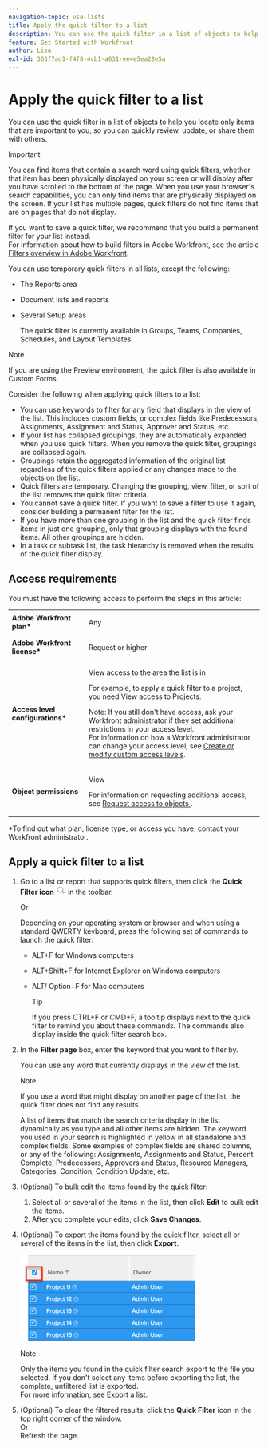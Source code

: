 ```yaml
---
navigation-topic: use-lists
title: Apply the quick filter to a list
description: You can use the quick filter in a list of objects to help you locate only items that are important to you, so you can quickly review, update, or share them with others.
feature: Get Started with Workfront
author: Lisa
exl-id: 363f7ad1-f4f8-4cb1-a631-ee4e5ea28e5a
---
```

# Apply the quick filter to a list

<!--
{{highlighted-preview}}
-->

You can use the quick filter in a list of objects to help you locate only items that are important to you, so you can quickly review, update, or share them with others.

>[!IMPORTANT]
>
>You can find items that contain a search word using quick filters, whether that item has been physically displayed on your screen or will display after you have scrolled to the bottom of the page. When you use your browser's search capabilities, you can only find items that are physically displayed on the screen. If your list has multiple pages, quick filters do not find items that are on pages that do not display.

If you want to save a quick filter, we recommend that you build a permanent filter for your list instead.  
For information about how to build filters in Adobe Workfront, see the article [Filters overview in Adobe Workfront](../../../reports-and-dashboards/reports/reporting-elements/filters-overview.md).

You can use temporary quick filters in all lists, except the following:

* The Reports area
* Document lists and reports
* Several Setup areas 

  The quick filter is currently available in Groups, Teams, Companies, Schedules, and Layout Templates. 

<!--Remove the following note box and add "Custom Forms" to the sentence directly above when this goes to Production. Or do this using the Preview highlighting when it becomes available.-->

>[!NOTE]
>
>  If you are using the Preview environment, the quick filter is also available in Custom Forms.


Consider the following when applying quick filters to a list:

* You can use keywords to filter for any field that displays in the view of the list. This includes custom fields, or complex fields like Predecessors, Assignments, Assignment and Status, Approver and Status, etc.
* If your list has collapsed groupings, they are automatically expanded when you use quick filters. When you remove the quick filter, groupings are collapsed again.
* Groupings retain the aggregated information of the original list regardless of the quick filters applied or any changes made to the objects on the list.
* Quick filters are temporary. Changing the grouping, view, filter, or sort of the list removes the quick filter criteria.
* You cannot save a quick filter. If you want to save a filter to use it again, consider building a permanent filter for the list.  
* If you have more than one grouping in the list and the quick filter finds items in just one grouping, only that grouping displays with the found items. All other groupings are hidden.
* In a task or subtask list, the task hierarchy is removed when the results of the quick filter display.

## Access requirements

You must have the following access to perform the steps in this article:

<table style="table-layout:auto"> 
 <col> 
 <col> 
 <tbody> 
  <tr> 
   <td role="rowheader"><b>Adobe Workfront plan*</b></td> 
   <td> <p>Any</p> </td> 
  </tr> 
  <tr> 
   <td role="rowheader"><b>Adobe Workfront license*</b></td> 
   <td> <p>Request or higher</p> </td> 
  </tr> 
  <tr> 
   <td role="rowheader"><b>Access level configurations*</b></td> 
   <td> <p>View access to the area the list is in</p> <p>For example, to apply a quick filter to a project, you need View access to Projects.</p> <p>Note: If you still don't have access, ask your Workfront administrator if they set additional restrictions in your access level.<br>For information on how a Workfront administrator can change your access level, see <a href="../../../administration-and-setup/add-users/configure-and-grant-access/create-modify-access-levels.md" class="MCXref xref">Create or modify custom access levels</a>.</p> </td> 
  </tr> 
  <tr> 
   <td role="rowheader"><b>Object permissions</b></td> 
   <td> <p>View</p> <p>For information on requesting additional access, see <a href="../../../workfront-basics/grant-and-request-access-to-objects/request-access.md" class="MCXref xref">Request access to objects </a>.</p> </td> 
  </tr> 
 </tbody> 
</table>

&#42;To find out what plan, license type, or access you have, contact your Workfront administrator.

## Apply a quick filter to a list

1. Go to a list or report that supports quick filters, then click the **Quick Filter icon** ![](assets/qs-quick-filter-icon.png) in the toolbar.

   Or

   Depending on your operating system or browser and when using a standard QWERTY keyboard, press the following set of commands to launch the quick filter:

   * ALT+F for Windows computers
   * ALT+Shift+F for Internet Explorer on Windows computers
   * ALT/ Option+F for Mac computers

     >[!TIP]
     >
     >If you press CTRL+F or CMD+F, a tooltip displays next to the quick filter to remind you about these commands. The commands also display inside the quick filter search box.

1. In the **Filter page** box, enter the keyword that you want to filter by.

   You can use any word that currently displays in the view of the list.

   >[!NOTE]
   >
   >If you use a word that might display on another page of the list, the quick filter does not find any results.

   A list of items that match the search criteria display in the list dynamically as you type and all other items are hidden. The keyword you used in your search is highlighted in yellow in all standalone and complex fields. Some examples of complex fields are shared columns, or any of the following: Assignments, Assignments and Status, Percent Complete, Predecessors, Approvers and Status, Resource Managers, Categories, Condition, Condition Update, etc.

1. (Optional) To bulk edit the items found by the quick filter:

   1. Select all or several of the items in the list, then click **Edit** to bulk edit the items.
   1. After you complete your edits, click **Save Changes**.

1. (Optional) To export the items found by the quick filter, select all or several of the items in the list, then click **Export**.

   ![select_all_projects_with_highlight__1_.png](assets/select-all-projects-with-highlight--1--350x173.png)

   >[!NOTE]
   >
   >Only the items you found in the quick filter search export to the file you selected. If you don't select any items before exporting the list, the complete, unfiltered list is exported.  
   >For more information, see [Export a list](../../../workfront-basics/navigate-workfront/use-lists/export-lists.md).

1. (Optional) To clear the filtered results, click the **Quick Filter** icon in the top right corner of the window.  
   Or  
   Refresh the page.
